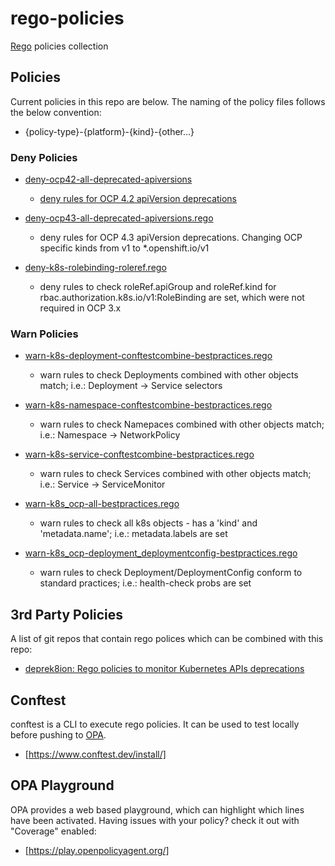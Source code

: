 # rego-policies
[Rego](https://www.openpolicyagent.org/docs/latest/policy-language/) policies collection

## Policies
Current policies in this repo are below. The naming of the policy files follows the below convention:
- {policy-type}-{platform}-{kind}-{other...}

### Deny Policies
- [deny-ocp42-all-deprecated-apiversions](policy/deny-ocp42-all-deprecated-apiversion.rego)
    - [deny rules for OCP 4.2 apiVersion deprecations](https://docs.openshift.com/container-platform/4.2/release_notes/ocp-4-2-release-notes.html#ocp-4-2-deprecated-features)

- [deny-ocp43-all-deprecated-apiversions.rego](policy/deny-ocp43-all-deprecated-apiversions.rego)
    - deny rules for OCP 4.3 apiVersion deprecations. Changing OCP specific kinds from v1 to *.openshift.io/v1

- [deny-k8s-rolebinding-roleref.rego](policy/deny-k8s-rolebinding-roleref.rego)
    - deny rules to check roleRef.apiGroup and roleRef.kind for rbac.authorization.k8s.io/v1:RoleBinding are set, which were not required in OCP 3.x

### Warn Policies
- [warn-k8s-deployment-conftestcombine-bestpractices.rego](policy/warn-k8s-deployment-conftestcombine-bestpractices.rego)
    - warn rules to check Deployments combined with other objects match; i.e.: Deployment -> Service selectors

- [warn-k8s-namespace-conftestcombine-bestpractices.rego](policy/warn-k8s-namespace-conftestcombine-bestpractices.rego)
    - warn rules to check Namepaces combined with other objects match; i.e.: Namespace -> NetworkPolicy

- [warn-k8s-service-conftestcombine-bestpractices.rego](policy/warn-k8s-service-conftestcombine-bestpractices.rego)
    - warn rules to check Services combined with other objects match; i.e.: Service -> ServiceMonitor

- [warn-k8s_ocp-all-bestpractices.rego](policy/warn-k8s_ocp-all-bestpractices.rego)
    - warn rules to check all k8s objects - has a 'kind' and 'metadata.name'; i.e.: metadata.labels are set

- [warn-k8s_ocp-deployment_deploymentconfig-bestpractices.rego](policy/warn-k8s_ocp-deployment_deploymentconfig-bestpractices.rego)
    - warn rules to check Deployment/DeploymentConfig conform to standard practices; i.e.: health-check probs are set

## 3rd Party Policies
A list of git repos that contain rego polices which can be combined with this repo:
- [deprek8ion: Rego policies to monitor Kubernetes APIs deprecations](https://github.com/swade1987/deprek8ion)

## Conftest
conftest is a CLI to execute rego policies. It can be used to test locally before pushing to [OPA](https://www.openpolicyagent.org/).
- [https://www.conftest.dev/install/]

## OPA Playground
OPA provides a web based playground, which can highlight which lines have been activated. Having issues with your policy? check it out with "Coverage" enabled:
- [https://play.openpolicyagent.org/]